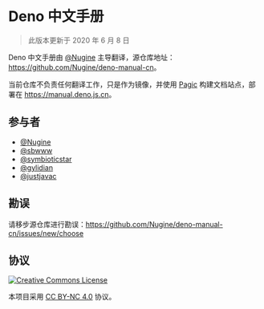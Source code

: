 # Deno 中文手册

> 此版本更新于 2020 年 6 月 8 日

Deno 中文手册由 [@Nugine](https://github.com/Nugine) 主导翻译，源仓库地址：<https://github.com/Nugine/deno-manual-cn>。

当前仓库不负责任何翻译工作，只是作为镜像，并使用 [Pagic](https://github.com/xcatliu/pagic) 构建文档站点，部署在 <https://manual.deno.js.cn>。

## 参与者

- [@Nugine](https://github.com/Nugine)
- [@sbwww](https://github.com/sbwww)
- [@symbioticstar](https://github.com/symbioticstar)
- [@gylidian](https://github.com/gylidian)
- [@justjavac](https://github.com/justjavac)

## 勘误

请移步源仓库进行勘误：<https://github.com/Nugine/deno-manual-cn/issues/new/choose>

## 协议

[![Creative Commons License](https://licensebuttons.net/l/by-nc/4.0/88x31.png)](http://creativecommons.org/licenses/by-nc/4.0/)

本项目采用 [CC BY-NC 4.0](http://creativecommons.org/licenses/by-nc/4.0/) 协议。
